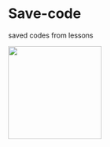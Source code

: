 # Save-code
saved codes from lessons 

<img src="https://media0.giphy.com/media/v1.Y2lkPTc5MGI3NjExaDg1Mmc3M2hsanNlYW8zanh0ODh6cGNoeHd4M2JtOXFkN3F1cmozZiZlcD12MV9pbnRlcm5hbF9naWZfYnlfaWQmY3Q9Zw/UCkZPALajEs8M/giphy.gif" width="190">
